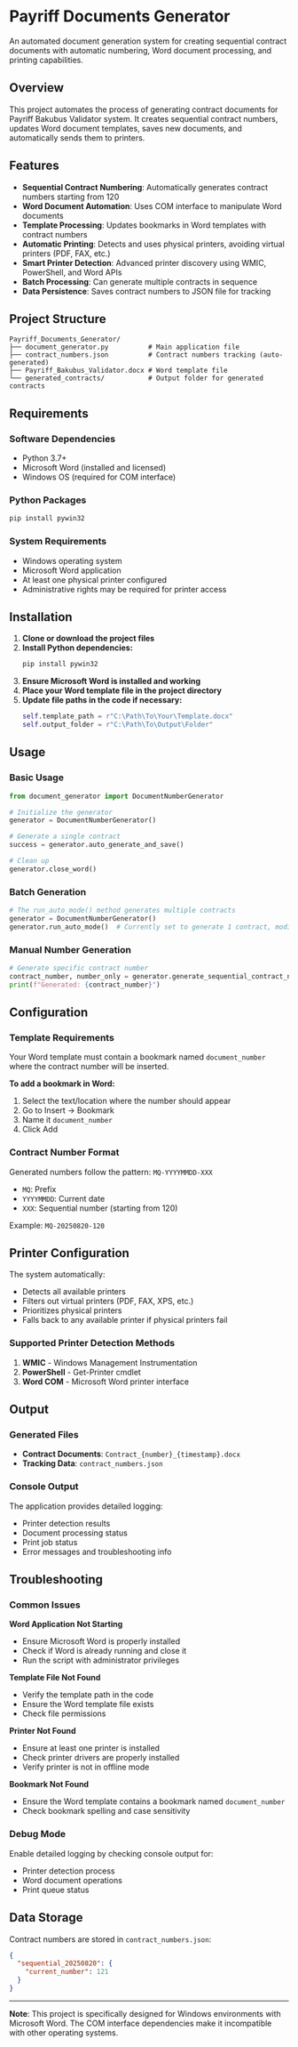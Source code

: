 # Payriff Documents Generator

An automated document generation system for creating sequential contract documents with automatic numbering, Word document processing, and printing capabilities.

## Overview

This project automates the process of generating contract documents for Payriff Bakubus Validator system. It creates sequential contract numbers, updates Word document templates, saves new documents, and automatically sends them to printers.

## Features

- **Sequential Contract Numbering**: Automatically generates contract numbers starting from 120
- **Word Document Automation**: Uses COM interface to manipulate Word documents
- **Template Processing**: Updates bookmarks in Word templates with contract numbers
- **Automatic Printing**: Detects and uses physical printers, avoiding virtual printers (PDF, FAX, etc.)
- **Smart Printer Detection**: Advanced printer discovery using WMIC, PowerShell, and Word APIs
- **Batch Processing**: Can generate multiple contracts in sequence
- **Data Persistence**: Saves contract numbers to JSON file for tracking

## Project Structure

```
Payriff_Documents_Generator/
├── document_generator.py          # Main application file
├── contract_numbers.json          # Contract numbers tracking (auto-generated)
├── Payriff_Bakubus_Validator.docx # Word template file
└── generated_contracts/           # Output folder for generated contracts
```

## Requirements

### Software Dependencies
- Python 3.7+
- Microsoft Word (installed and licensed)
- Windows OS (required for COM interface)

### Python Packages
```bash
pip install pywin32
```

### System Requirements
- Windows operating system
- Microsoft Word application
- At least one physical printer configured
- Administrative rights may be required for printer access

## Installation

1. **Clone or download the project files**
2. **Install Python dependencies:**
   ```bash
   pip install pywin32
   ```
3. **Ensure Microsoft Word is installed and working**
4. **Place your Word template file in the project directory**
5. **Update file paths in the code if necessary:**
   ```python
   self.template_path = r"C:\Path\To\Your\Template.docx"
   self.output_folder = r"C:\Path\To\Output\Folder"
   ```

##  Usage

### Basic Usage
```python
from document_generator import DocumentNumberGenerator

# Initialize the generator
generator = DocumentNumberGenerator()

# Generate a single contract
success = generator.auto_generate_and_save()

# Clean up
generator.close_word()
```

### Batch Generation
```python
# The run_auto_mode() method generates multiple contracts
generator = DocumentNumberGenerator()
generator.run_auto_mode()  # Currently set to generate 1 contract, modify target_count for more
```

### Manual Number Generation
```python
# Generate specific contract number
contract_number, number_only = generator.generate_sequential_contract_number(120)
print(f"Generated: {contract_number}")
```

##  Configuration

### Template Requirements
Your Word template must contain a bookmark named `document_number` where the contract number will be inserted.

**To add a bookmark in Word:**
1. Select the text/location where the number should appear
2. Go to Insert → Bookmark
3. Name it `document_number`
4. Click Add

### Contract Number Format
Generated numbers follow the pattern: `MQ-YYYYMMDD-XXX`
- `MQ`: Prefix
- `YYYYMMDD`: Current date
- `XXX`: Sequential number (starting from 120)

Example: `MQ-20250820-120`

##  Printer Configuration

The system automatically:
- Detects all available printers
- Filters out virtual printers (PDF, FAX, XPS, etc.)
- Prioritizes physical printers
- Falls back to any available printer if physical printers fail

### Supported Printer Detection Methods
1. **WMIC** - Windows Management Instrumentation
2. **PowerShell** - Get-Printer cmdlet
3. **Word COM** - Microsoft Word printer interface

##  Output

### Generated Files
- **Contract Documents**: `Contract_{number}_{timestamp}.docx`
- **Tracking Data**: `contract_numbers.json`

### Console Output
The application provides detailed logging:
- Printer detection results
- Document processing status
- Print job status
- Error messages and troubleshooting info

##  Troubleshooting

### Common Issues

**Word Application Not Starting**
- Ensure Microsoft Word is properly installed
- Check if Word is already running and close it
- Run the script with administrator privileges

**Template File Not Found**
- Verify the template path in the code
- Ensure the Word template file exists
- Check file permissions

**Printer Not Found**
- Ensure at least one printer is installed
- Check printer drivers are properly installed
- Verify printer is not in offline mode

**Bookmark Not Found**
- Ensure the Word template contains a bookmark named `document_number`
- Check bookmark spelling and case sensitivity

### Debug Mode
Enable detailed logging by checking console output for:
- Printer detection process
- Word document operations
- Print queue status

##  Data Storage

Contract numbers are stored in `contract_numbers.json`:
```json
{
  "sequential_20250820": {
    "current_number": 121
  }
}
```





---

**Note**: This project is specifically designed for Windows environments with Microsoft Word. The COM interface dependencies make it incompatible with other operating systems.
